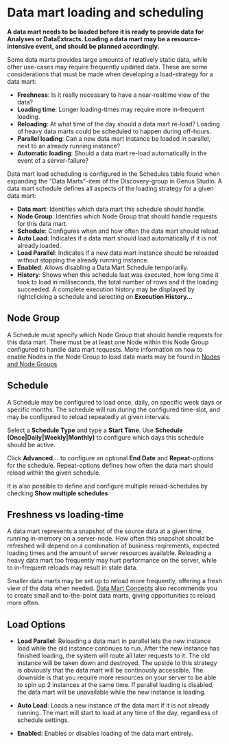 # Data mart loading and scheduling

  **A data mart needs to be loaded before it is ready to provide data for Analyses or DataExtracts. Loading a data mart may be a resource-intensive event, and should be planned accordingly.**

Some data marts provides large amounts of relatively static data, while other use-cases may require frequently updated data. These are some considerations that must be made when developing a load-strategy for a data mart:

*   **Freshness**: Is it really necessary to have a near-realtime view of the data?
*   **Loading time**: Longer loading-times may require more in-frequent loading.
*   **Reloading**: At what time of the day should a data mart re-load? Loading of heavy data marts could be scheduled to happen during off-hours.
*   **Parallel loading**: Can a new data mart instance be loaded in parallel, next to an already running instance? 
*   **Automatic loading**: Should a data mart re-load automatically in the event of a server-failure? 

Data mart load scheduling is configured in the Schedules table found when expanding the "Data Marts"-item of the Discovery-group in Genus Studio. A data mart schedule defines all aspects of the loading strategy for a given data mart:

*   **Data mart**: Identifies which data mart this schedule should handle.
*   **Node Group**: Identifies which Node Group that should handle requests for this data mart.
*   **Schedule**: Configures when and how often the data mart should reload.
*   **Auto Load**: Indicates if a data mart should load automatically if it is not already loaded.
*   **Load Parallel**: Indicates if a new data mart instance should be reloaded without stopping the already running instance.
*   **Enabled**: Allows disabling a Data Mart Schedule temporarily.
*   **History**: Shows when this schedule last was executed, how long time it took to load in milliseconds, the total number of rows and if the loading succeeded. A complete execution history may be displayed by rightclicking a schedule and selecting on **Execution History...**

## Node Group

A Schedule must specify which Node Group that should handle requests for this data mart. There must be at least one Node within this Node Group configured to handle data mart requests. More information on how to enable Nodes in the Node Group to load data marts may be found in [Nodes and Node Groups](../../../developers/defining-an-app-model/services/nodes-and-node-groups.md)

## Schedule

A Schedule may be configured to load once, daily, on specific week days or specific months. The schedule will run during the configured time-slot, and may be configured to reload repeatedly at given intervals. 

Select a **Schedule Type** and type a **Start Time**. Use **Schedule (Once|Daily|Weekly|Monthly)** to configure which days this schedule should be active.

Click **Advanced...** to configure an optional **End Date** and **Repeat**-options for the schedule. Repeat-options defines how often the data mart should reload within the given schedule.

It is also possible to define and configure multiple reload-schedules by checking **Show multiple schedules**

## Freshness vs loading-time

A data mart represents a snapshot of the source data at a given time, running in-memory on a server-node. How often this snapshot should be refreshed will depend on a combination of business reqirements, expected loading times and the amount of server resources available. Reloading a heavy data mart too frequently may hurt performance on the server, while to in-frequent reloads may result in stale data. 

Smaller data marts may be set up to reload more frequently, offering a fresh view of the data when needed. [Data Mart Concepts](data-mart-concepts.md) also recommends you to create small and to-the-point data marts, giving opportunities to reload more often.

## Load Options

*   **Load Parallel**: Reloading a data mart in parallel lets the new instance load while the old instance continues to run. After the new instance has finished loading, the system will route all later requests to it. The old instance will be taken down and destroyed. The upside to this strategy is obviously that the data mart will be continously accessible. The downside is that you require more resources on your server to be able to spin up 2 instances at the same time. If parallel loading is disabled, the data mart will be unavailable while the new instance is loading.

*   **Auto Load**: Loads a new instance of the data mart if it is not already running. The mart will start to load at any time of the day, regardless of schedule settings.

*   **Enabled**: Enables or disables loading of the data mart entirely.


